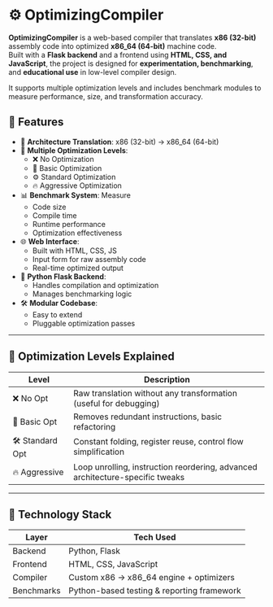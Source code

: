 # ⚙️ OptimizingCompiler

**OptimizingCompiler** is a web-based compiler that translates **x86 (32-bit)** assembly code into optimized **x86_64 (64-bit)** machine code.  
Built with a **Flask backend** and a frontend using **HTML, CSS, and JavaScript**, the project is designed for **experimentation, benchmarking**, and **educational use** in low-level compiler design.

It supports multiple optimization levels and includes benchmark modules to measure performance, size, and transformation accuracy.



## 🚀 Features

- 🔁 **Architecture Translation**: x86 (32-bit) → x86_64 (64-bit)
- 🧠 **Multiple Optimization Levels**:
  - ❌ No Optimization
  - 🧩 Basic Optimization
  - ⚙️ Standard Optimization
  - 🔥 Aggressive Optimization
- 📊 **Benchmark System**: Measure
  - Code size
  - Compile time
  - Runtime performance
  - Optimization effectiveness
- 🌐 **Web Interface**:
  - Built with HTML, CSS, JS
  - Input form for raw assembly code
  - Real-time optimized output
- 🐍 **Python Flask Backend**:
  - Handles compilation and optimization
  - Manages benchmarking logic
- 🛠️ **Modular Codebase**:
  - Easy to extend
  - Pluggable optimization passes

---

## 🧪 Optimization Levels Explained

| Level         | Description                                                                 |
|---------------|-----------------------------------------------------------------------------|
| ❌ No Opt      | Raw translation without any transformation (useful for debugging)          |
| 🧩 Basic Opt   | Removes redundant instructions, basic refactoring                          |
| 🛠️ Standard Opt | Constant folding, register reuse, control flow simplification             |
| 🔥 Aggressive  | Loop unrolling, instruction reordering, advanced architecture-specific tweaks |

---

## 🧱 Technology Stack

| Layer     | Tech Used                                |
|-----------|-------------------------------------------|
| Backend   | Python, Flask                             |
| Frontend  | HTML, CSS, JavaScript                     |
| Compiler  | Custom x86 → x86_64 engine + optimizers   |
| Benchmarks| Python-based testing & reporting framework|




